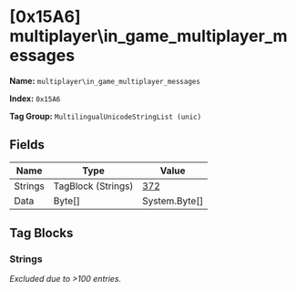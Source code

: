# [0x15A6] multiplayer\in_game_multiplayer_messages

**Name:** ```multiplayer\in_game_multiplayer_messages```

**Index:** ```0x15A6```

**Tag Group:** ```MultilingualUnicodeStringList (unic)```

## Fields

Name	| Type	| Value
---	|---	|---	|
Strings	|TagBlock (Strings)	|[372](#strings)
Data	|Byte[]	|System.Byte[]


## Tag Blocks

### Strings

*Excluded due to >100 entries.*